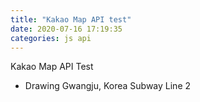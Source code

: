```yaml
---
title: "Kakao Map API test"
date: 2020-07-16 17:19:35
categories: js api
---
```


Kakao Map API Test

- Drawing Gwangju, Korea Subway Line 2 


<div id="map" style="width:100%;height:350px;"></div>

<script type="text/javascript" src="//dapi.kakao.com/v2/maps/sdk.js?appkey=5bf4bd144dadbaeece33e4747d7a3549"></script>
<script>
var mapContainer = document.getElementById('map'), // 지도를 표시할 div  
    mapOption = { 
        center: new kakao.maps.LatLng(35.155132, 126.848378), // 지도의 중심좌표
        level: 6 // 지도의 확대 레벨
    };

var map = new kakao.maps.Map(mapContainer, mapOption); // 지도를 생성합니다
 
// 마커를 표시할 위치와 내용을 가지고 있는 객체 배열입니다 
var positions = [
    {
        content: '<center><div>201 시청역</div></center>', 
        latlng: new kakao.maps.LatLng(35.158525, 126.848378)
    },
    {
        content: '<center><div>202 치평역</div></center>', 
        latlng: new kakao.maps.LatLng(35.151740, 126.848378)
    },
    {
        content: '<center><div>203 상무역</div></center>', 
        latlng: new kakao.maps.LatLng(35.146706, 126.848664)
    }
];

for (var i = 0; i < positions.length; i ++) {
    var marker = new kakao.maps.Marker({
        map: map, // 마커를 표시할 지도
        position: positions[i].latlng // 마커의 위치
    });
    
    var infowindow = new kakao.maps.InfoWindow({
        content: positions[i].content
    });

    kakao.maps.event.addListener(marker, 'mouseover', makeOverListener(map, marker, infowindow));
    kakao.maps.event.addListener(marker, 'mouseout', makeOutListener(infowindow));
}

// 인포윈도우를 표시하는 클로저를 만드는 함수입니다 
function makeOverListener(map, marker, infowindow) {
    return function() {
        infowindow.open(map, marker);
    };
}

// 인포윈도우를 닫는 클로저를 만드는 함수입니다 
function makeOutListener(infowindow) {
    return function() {
        infowindow.close();
    };
}

</script>
